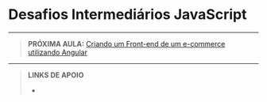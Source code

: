 # Desafios Intermediários JavaScript





---

> **PRÓXIMA AULA:** [Criando um Front-end de um e-commerce utilizando Angular](../12-como-criar-um-frontend-de-ecommerce-com-angular)

---

> **LINKS DE APOIO**
>
> - []()
